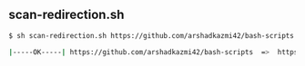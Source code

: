 ## scan-redirection.sh

```bash
$ sh scan-redirection.sh https://github.com/arshadkazmi42/bash-scripts

|-----OK-----| https://github.com/arshadkazmi42/bash-scripts  =>  https://github.com/arshadkazmi42/bash-scripts
```
